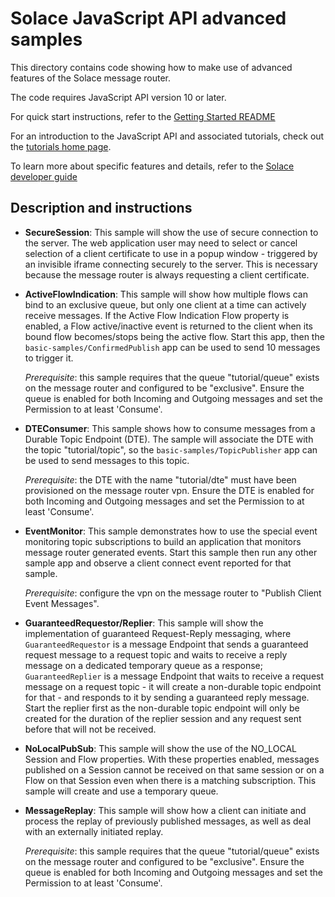# Solace JavaScript API advanced samples

This directory contains code showing how to make use of advanced features of the Solace message router.

The code requires JavaScript API version 10 or later.

For quick start instructions, refer to the [Getting Started README](https://github.com/SolaceSamples/solace-samples-javascript/blob/master/README.md)

For an introduction to the JavaScript API and associated tutorials, check out the [tutorials home page](https://solacesamples.github.io/solace-samples-javascript/).

To learn more about specific features and details, refer to the [Solace developer guide]( https://docs.solace.com/Solace-Messaging-APIs/Developer-Guide/Developer-Guide-Home.htm)

## Description and instructions

* __SecureSession__: This sample will show the use of secure connection to the server. The web application user may need to select or cancel selection of a client certificate to use in a popup window - triggered by an invisible iframe connecting securely to the server. This is necessary because the message router is always requesting a client certificate.

* __ActiveFlowIndication__: This sample will show how multiple flows can bind to an exclusive queue, but only one client at a time can actively receive messages. If the Active Flow Indication Flow property is enabled, a Flow active/inactive event is returned to the client when its bound flow becomes/stops being the active flow. Start this app, then the `basic-samples/ConfirmedPublish` app can be used to send 10 messages to trigger it.

    *Prerequisite*: this sample requires that the queue "tutorial/queue" exists on the message router and configured to be "exclusive".  Ensure the queue is enabled for both Incoming and Outgoing messages and set the Permission to at least 'Consume'.

* __DTEConsumer__: This sample shows how to consume messages from a Durable Topic Endpoint (DTE). The sample will associate the DTE with the topic "tutorial/topic", so the `basic-samples/TopicPublisher` app can be used to send messages to this topic.

    *Prerequisite*: the DTE with the name "tutorial/dte" must have been provisioned on the message router vpn.  Ensure the DTE is enabled for both Incoming and Outgoing messages and set the Permission to at least 'Consume'.

* __EventMonitor__: This sample demonstrates how to use the special event monitoring topic subscriptions to build an application that monitors message router generated events. Start this sample then run any other sample app and observe a client connect event reported for that sample.

    *Prerequisite*: configure the vpn on the message router to "Publish Client Event Messages".

* __GuaranteedRequestor/Replier__: This sample will show the implementation of guaranteed Request-Reply messaging, where `GuaranteedRequestor` is a message Endpoint that sends a guaranteed request message to a request topic and waits to receive a reply message on a dedicated temporary queue as a response; `GuaranteedReplier` is a message Endpoint that waits to receive a request message on a request topic - it will create a non-durable topic endpoint for that - and responds to it by sending a guaranteed reply message. Start the replier first as the non-durable topic endpoint will only be created for the duration of the replier session and any request sent before that will not be received.

* __NoLocalPubSub__: This sample will show the use of the NO_LOCAL Session and Flow properties. With these properties enabled, messages published on a Session cannot be received on that same session or on a Flow on that Session even when there is a matching subscription. This sample will create and use a temporary queue.

* __MessageReplay__: This sample will show how a client can initiate and process the replay of previously published messages, as well as deal with an externally initiated replay.

    *Prerequisite*: this sample requires that the queue "tutorial/queue" exists on the message router and configured to be "exclusive".  Ensure the queue is enabled for both Incoming and Outgoing messages and set the Permission to at least 'Consume'.
